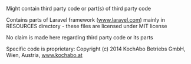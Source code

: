 Might contain third party code or part(s) of third party code

Contains parts of Laravel framework (www.laravel.com) mainly in RESOURCES directory - these files are licensed under MIT license

No claim is made here regarding third party code or its parts

Specific code is proprietary: Copyright (c) 2014 KochAbo Betriebs GmbH, Wien, Austria, www.kochabo.at
